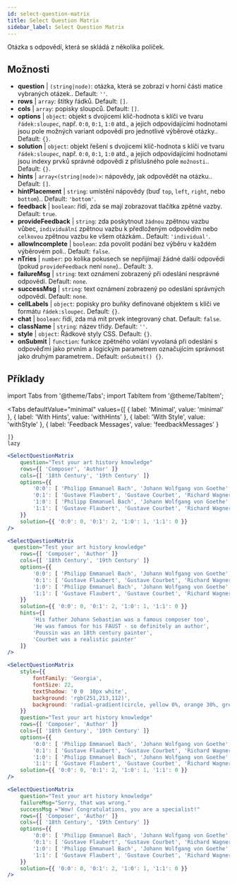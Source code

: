 ```yaml
---
id: select-question-matrix
title: Select Question Matrix
sidebar_label: Select Question Matrix
---
```


Otázka s odpovědí, která se skládá z několika políček.

## Možnosti

* __question__ | `(string|node)`: otázka, která se zobrazí v horní části matice vybraných otázek.. Default: `''`.
* __rows__ | `array`: štítky řádků. Default: `[]`.
* __cols__ | `array`: popisky sloupců. Default: `[]`.
* __options__ | `object`: objekt s dvojicemi klíč-hodnota s klíči ve tvaru `řádek:sloupec`, např. `0:0`, `0:1`, `1:0` atd., a jejich odpovídajícími hodnotami jsou pole možných variant odpovědí pro jednotlivé výběrové otázky.. Default: `{}`.
* __solution__ | `object`: objekt řešení s dvojicemi klíč-hodnota s klíči ve tvaru `řádek:sloupec`, např. `0:0`, `0:1`, `1:0` atd., a jejich odpovídajícími hodnotami jsou indexy prvků správné odpovědi z příslušného pole `možnosti`.. Default: `{}`.
* __hints__ | `array<(string|node)>`: nápovědy, jak odpovědět na otázku.. Default: `[]`.
* __hintPlacement__ | `string`: umístění nápovědy (buď `top`, `left`, `right`, nebo `bottom`).. Default: `'bottom'`.
* __feedback__ | `boolean`: řídí, zda se mají zobrazovat tlačítka zpětné vazby. Default: `true`.
* __provideFeedback__ | `string`: zda poskytnout `žádnou` zpětnou vazbu vůbec, `individuální` zpětnou vazbu k předloženým odpovědím nebo `celkovou` zpětnou vazbu ke všem otázkám.. Default: `'individual'`.
* __allowIncomplete__ | `boolean`: zda povolit podání bez výběru v každém výběrovém poli.. Default: `false`.
* __nTries__ | `number`: po kolika pokusech se nepřijímají žádné další odpovědi (pokud `provideFeedback` není `none`).. Default: `3`.
* __failureMsg__ | `string`: text oznámení zobrazený při odeslání nesprávné odpovědi. Default: `none`.
* __successMsg__ | `string`: text oznámení zobrazený po odeslání správných odpovědí. Default: `none`.
* __cellLabels__ | `object`: popisky pro buňky definované objektem s klíči ve formátu `řádek:sloupec`. Default: `{}`.
* __chat__ | `boolean`: řídí, zda má mít prvek integrovaný chat. Default: `false`.
* __className__ | `string`: název třídy. Default: `''`.
* __style__ | `object`: Řádkové styly CSS. Default: `{}`.
* __onSubmit__ | `function`: funkce zpětného volání vyvolaná při odeslání s odpověďmi jako prvním a logickým parametrem označujícím správnost jako druhým parametrem.. Default: `onSubmit() {}`.


## Příklady


import Tabs from '@theme/Tabs';
import TabItem from '@theme/TabItem';

<Tabs
    defaultValue="minimal"
    values={[
        { label: 'Minimal', value: 'minimal' },
        { label: 'With Hints', value: 'withHints' },
        { label: 'With Style', value: 'withStyle' },
        { label: 'Feedback Messages', value: 'feedbackMessages' }
        
    ]}
    lazy
>

<TabItem value="minimal">

```jsx live
<SelectQuestionMatrix
    question="Test your art history knowledge"
    rows={[ 'Composer', 'Author' ]} 
    cols={[ '18th Century', '19th Century' ]} 
    options={{ 
        '0:0': [ 'Philipp Emmanuel Bach', 'Johann Wolfgang von Goethe', 'Nicolas Poussin'], 
        '0:1': [ 'Gustave Flaubert', 'Gustave Courbet', 'Richard Wagner'] ,
        '1:0': [ 'Philipp Emmanuel Bach', 'Johann Wolfgang von Goethe', 'Nicolas Poussin'],
        '1:1': [ 'Gustave Flaubert', 'Gustave Courbet', 'Richard Wagner'] 
    }} 
    solution={{ '0:0': 0, '0:1': 2, '1:0': 1, '1:1': 0 }}
/>
```
</TabItem>

<TabItem value="withHints">

```jsx live
<SelectQuestionMatrix
  question="Test your art history knowledge"
    rows={[ 'Composer', 'Author' ]} 
    cols={[ '18th Century', '19th Century' ]} 
    options={{ 
        '0:0': [ 'Philipp Emmanuel Bach', 'Johann Wolfgang von Goethe', 'Nicolas Poussin'], 
        '0:1': [ 'Gustave Flaubert', 'Gustave Courbet', 'Richard Wagner'] ,
        '1:0': [ 'Philipp Emmanuel Bach', 'Johann Wolfgang von Goethe', 'Nicolas Poussin'],
        '1:1': [ 'Gustave Flaubert', 'Gustave Courbet', 'Richard Wagner'] 
    }} 
    solution={{ '0:0': 0, '0:1': 2, '1:0': 1, '1:1': 0 }}
    hints={[
        'His father Johann Sebastian was a famous composer too',
        'He was famous for his FAUST - so definitely an author',
        'Poussin was an 18th century painter',
        'Courbet was a realistic painter'
    ]}
/>
```
</TabItem>

<TabItem value="withStyle">

```jsx live
<SelectQuestionMatrix
    style={{ 
        fontFamily: 'Georgia',
        fontSize: 22, 
        textShadow: '0 0  10px white',
        background: 'rgb(251,213,112)',
        background: 'radial-gradient(circle, yellow 0%, orange 30%, green 100%)'
    }}
    question="Test your art history knowledge"
    rows={[ 'Composer', 'Author' ]} 
    cols={[ '18th Century', '19th Century' ]} 
    options={{ 
        '0:0': [ 'Philipp Emmanuel Bach', 'Johann Wolfgang von Goethe', 'Nicolas Poussin'], 
        '0:1': [ 'Gustave Flaubert', 'Gustave Courbet', 'Richard Wagner'] ,
        '1:0': [ 'Philipp Emmanuel Bach', 'Johann Wolfgang von Goethe', 'Nicolas Poussin'],
        '1:1': [ 'Gustave Flaubert', 'Gustave Courbet', 'Richard Wagner'] }} 
    solution={{ '0:0': 0, '0:1': 2, '1:0': 1, '1:1': 0 }}
/>
```
</TabItem>


<TabItem value="feedbackMessages">

```jsx live
<SelectQuestionMatrix
    question="Test your art history knowledge"
    failureMsg="Sorry, that was wrong." 
    successMsg ="Wow! Congratulations, you are a specialist!"
    rows={[ 'Composer', 'Author' ]} 
    cols={[ '18th Century', '19th Century' ]} 
    options={{ 
        '0:0': [ 'Philipp Emmanuel Bach', 'Johann Wolfgang von Goethe', 'Nicolas Poussin'], 
        '0:1': [ 'Gustave Flaubert', 'Gustave Courbet', 'Richard Wagner'] ,
        '1:0': [ 'Philipp Emmanuel Bach', 'Johann Wolfgang von Goethe', 'Nicolas Poussin'],
        '1:1': [ 'Gustave Flaubert', 'Gustave Courbet', 'Richard Wagner'] 
    }} 
    solution={{ '0:0': 0, '0:1': 2, '1:0': 1, '1:1': 0 }}
/>
```

</TabItem>

</Tabs>

